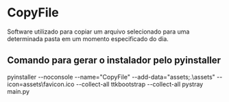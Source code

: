 # CopyFile
Software utilizado para copiar um arquivo selecionado para uma determinada pasta em um momento especificado do dia.

## Comando para gerar o instalador pelo pyinstaller
pyinstaller --noconsole --name="CopyFile" --add-data="assets\;.\assets" --icon=assets\favicon.ico --collect-all ttkbootstrap --collect-all pystray main.py